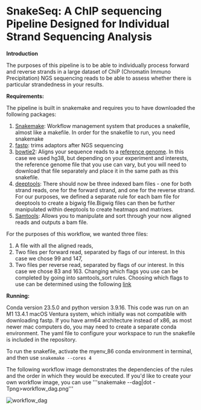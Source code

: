 # SnakeSeq: A ChIP sequencing Pipeline Designed for Individual Strand Sequencing Analysis

**Introduction**

The purposes of this pipeline is to be able to individually process forward and reverse strands in a large dataset of ChiP (Chromatin Immuno Precipitation) NGS sequencing reads to be able to assess whether there is particular strandedness in your results. 

**Requirements:**

The pipeline is built in snakemake and requires you to have downloaded the following packages:

1. [Snakemake]( https://snakemake.github.io/): Workflow management system that produces a snakefile, almost like a makefile. In order for the snakefile to run, you need snakemake
2. [fastp](https://github.com/OpenGene/fastp): trims adaptors after NGS sequencing
3. [bowtie2](https://github.com/BenLangmead/bowtie2): Aligns your sequence reads to a [reference genome](https://genome.ucsc.edu/cgi-bin/hgTracks?db=hg38&lastVirtModeType=default&lastVirtModeExtraState=&virtModeType=default&virtMode=0&nonVirtPosition=&position=chr2%3A25160915%2D25168903&hgsid=2170215356_UFUKgCaa5CsokWmNMWDYF1RhwZAf). In this case we used hg38, but depending on your experiment and interests, the reference genome file that you use can vary, but you will need to download that file separately and place it in the same path as this snakefile.
4. [deeptools](https://github.com/deeptools/deepTools): There should now be three indexed bam files - one for both strand reads, one for the forward strand, and one for the reverse strand. For our purposes, we defined a separate rule for each bam file for deeptools to create a bigwig file.Bigwig files can then be further manipulated within deeptools to create heatmaps and matrixes. 
5. [Samtools](https://github.com/samtools/samtools): Allows you to manipulate and sort through your now aligned reads and outputs a bam file. 

  For the purposes of this workflow, we wanted three files: 

  1. A file with all the aligned reads,
  2. Two files per forward read, separated by flags of our interest. In this case we chose 99 and 147,
  3. Two files per reverse read, separated by flags of our interest. In this case we chose 83 and 163. Changing which flags you use can be completed by going into samtools_sort     rules. Choosing which flags to use can be determined using the following [link](https://broadinstitute.github.io/picard/explain-flags.html)


**Running:**

Conda version 23.5.0 and python version 3.9.16. This code was run on an M1 13.4.1 macOS Ventura system, which initially was not compatible with downloading fastp. If you have arm64 architecture instead of x86, as most newer mac computers do, you may need to create a separate conda environment. The yaml file to configure your workspace to run the snakefile is included in the repository. 

To run the snakefile, activate the myenv_86 conda environment in terminal, and then use ```snakemake --cores 4```

The following workflow image demonstrates the dependencies of the rules and the order in which they would be executed. If you'd like to create your own workflow image, you can use '''snakemake --dag|dot - Tpng>workflow_dag.png'''

![workflow_dag](https://github.com/vaizen360/SnakeSeq/assets/134992475/45ab08c3-107c-40f6-b15e-8db57d1785e2)
